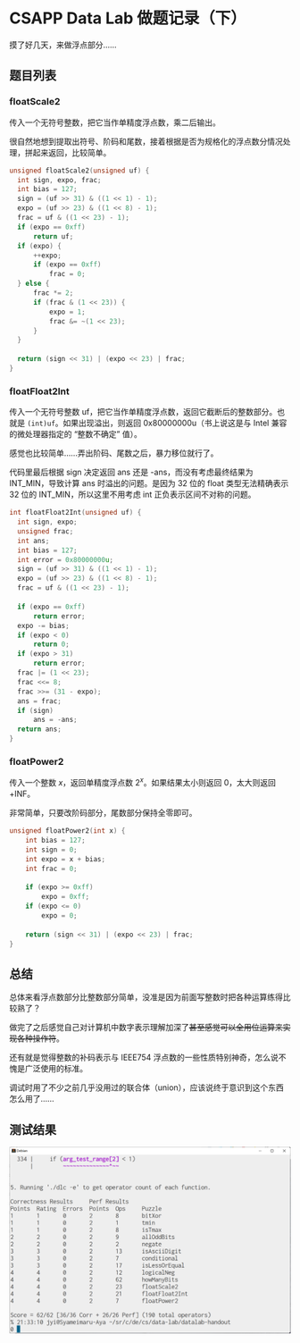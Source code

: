 # CSAPP Data Lab 做题记录（下）

摸了好几天，来做浮点部分……

## 题目列表

### floatScale2 

传入一个无符号整数，把它当作单精度浮点数，乘二后输出。

很自然地想到提取出符号、阶码和尾数，接着根据是否为规格化的浮点数分情况处理，拼起来返回，比较简单。

```c
unsigned floatScale2(unsigned uf) {
  int sign, expo, frac;
  int bias = 127;
  sign = (uf >> 31) & ((1 << 1) - 1);
  expo = (uf >> 23) & ((1 << 8) - 1);
  frac = uf & ((1 << 23) - 1);
  if (expo == 0xff)
	  return uf;
  if (expo) {
	  ++expo;
	  if (expo == 0xff)
		  frac = 0;
  } else {
	  frac *= 2;
	  if (frac & (1 << 23)) {
		  expo = 1;
		  frac &= ~(1 << 23);
	  }
  }

  return (sign << 31) | (expo << 23) | frac;
}
```

### floatFloat2Int 

传入一个无符号整数 uf，把它当作单精度浮点数，返回它截断后的整数部分。也就是 `(int)uf`。如果出现溢出，则返回 0x80000000u（书上说这是与 Intel 兼容的微处理器指定的 “整数不确定” 值）。

感觉也比较简单……弄出阶码、尾数之后，暴力移位就行了。

代码里最后根据 sign 决定返回 ans 还是 -ans，而没有考虑最终结果为 INT_MIN，导致计算 ans 时溢出的问题。是因为 32 位的 float 类型无法精确表示 32 位的 INT_MIN，所以这里不用考虑 int 正负表示区间不对称的问题。

```c
int floatFloat2Int(unsigned uf) {
  int sign, expo;
  unsigned frac;
  int ans;
  int bias = 127;
  int error = 0x80000000u;
  sign = (uf >> 31) & ((1 << 1) - 1);
  expo = (uf >> 23) & ((1 << 8) - 1);
  frac = uf & ((1 << 23) - 1);

  if (expo == 0xff)
	  return error;
  expo -= bias;
  if (expo < 0)
	  return 0;
  if (expo > 31)
	  return error;
  frac |= (1 << 23);
  frac <<= 8;
  frac >>= (31 - expo);
  ans = frac;
  if (sign)
	  ans = -ans;
  return ans;
}
```

### floatPower2 

传入一个整数 $x$，返回单精度浮点数 $2^x$。如果结果太小则返回 0，太大则返回 +INF。

非常简单，只要改阶码部分，尾数部分保持全零即可。

```c
unsigned floatPower2(int x) {
    int bias = 127;
    int sign = 0;
    int expo = x + bias;
    int frac = 0;

    if (expo >= 0xff)
	    expo = 0xff;
    if (expo <= 0)
	    expo = 0;

    return (sign << 31) | (expo << 23) | frac;
}
```

## 总结

总体来看浮点数部分比整数部分简单，没准是因为前面写整数时把各种运算练得比较熟了？

做完了之后感觉自己对计算机中数字表示理解加深了~~甚至感觉可以全用位运算来实现各种操作符~~。

还有就是觉得整数的补码表示与 IEEE754 浮点数的一些性质特别神奇，怎么说不愧是广泛使用的标准。

调试时用了不少之前几乎没用过的联合体（union），应该说终于意识到这个东西怎么用了……

## 测试结果

![测试结果](./datalab-result.png)
